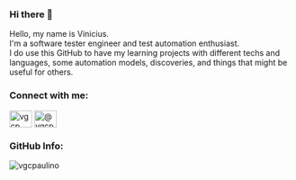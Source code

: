 ### Hi there 👋

Hello, my name is Vinicius.  
I'm a software tester engineer and test automation enthusiast.  
I do use this GitHub to have my learning projects with different techs and languages, some automation models, discoveries, and things that might be useful for others.

<h3 align="left">Connect with me:</h3>
<p align="left">
<a href="https://linkedin.com/in/vgcp" target="blank"><img align="center" src="https://raw.githubusercontent.com/rahuldkjain/github-profile-readme-generator/master/src/images/icons/Social/linked-in-alt.svg" alt="vgcp" height="30" width="40" /></a>
<a href="https://medium.com/@vgcpaulino" target="blank"><img align="center" src="https://raw.githubusercontent.com/rahuldkjain/github-profile-readme-generator/master/src/images/icons/Social/medium.svg" alt="@vgcpaulino" height="30" width="40" /></a>
</p>

<h3 align="left">GitHub Info:</h3>
<p><img align="center" src="https://github-readme-stats.vercel.app/api/top-langs?username=vgcpaulino&show_icons=true&locale=en&layout=compact&text_color=daf7dc&bg_color=151515" " alt="vgcpaulino" /></p>

<!--
**vgcpaulino/vgcpaulino** is a ✨ _special_ ✨ repository because its `README.md` (this file) appears on your GitHub profile.

Here are some ideas to get you started:

- 🔭 I’m currently working on ...
- 🌱 I’m currently learning ...
- 👯 I’m looking to collaborate on ...
- 🤔 I’m looking for help with ...
- 💬 Ask me about ...
- 📫 How to reach me: ...
- 😄 Pronouns: ...
- ⚡ Fun fact: ...
-->
